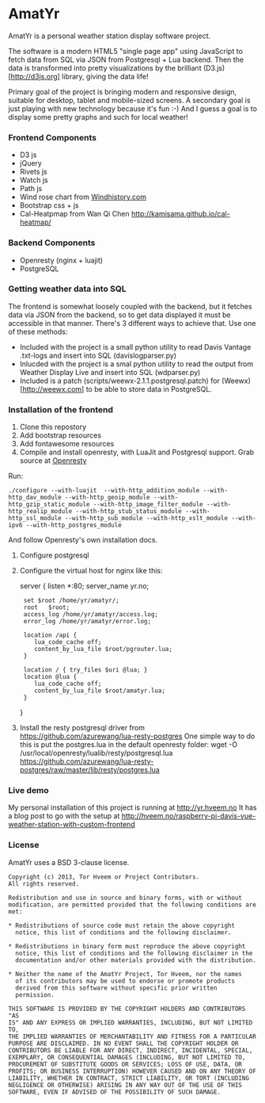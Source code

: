 # AmatYr

AmatYr is a personal weather station display software project.

The software is a modern HTML5 "single page app" using JavaScript to fetch data from SQL via JSON from Postgresql + Lua backend. Then the data is transformed into pretty visualizations by the brilliant (D3.js)[http://d3js.org] library, giving the data life!

Primary goal of the project is bringing modern and responsive design, suitable for desktop, tablet and mobile-sized screens. A secondary goal is just playing with new technology because it's fun :-) And I guess a goal is to display some pretty graphs and such for local weather!

### Frontend Components

-    D3 js
-    jQuery
-    Rivets js
-    Watch js
-    Path js 
-    Wind rose chart from [Windhistory.com](http://windhistory.com/about.html)
-    Bootstrap css + js
-    Cal-Heatpmap from Wan Qi Chen <http://kamisama.github.io/cal-heatmap/>


### Backend Components

-   Openresty (nginx + luajit)
-   PostgreSQL


### Getting weather data into SQL

The frontend is somewhat loosely coupled with the backend, but it fetches data via JSON from the backend, so to get data displayed it must be accessible in that manner. There's 3 different ways to achieve that. Use one of these methods:

-    Included with the project is a small python utility to read Davis Vantage .txt-logs and insert into SQL (davislogparser.py)
-    Inlucded with the project is a smal python utility to read the output from Weather Display Live and insert into SQL (wdparser.py)
-    Included is a patch (scripts/weewx-2.1.1.postgresql.patch) for (Weewx)[http://weewx.com] to be able to store data in PostgreSQL.

### Installation of the frontend

1. Clone this repostory
1. Add bootstrap resources
1. Add fontawesome resources
1. Compile and install openresty, with LuaJit and Postgresql support.
    Grab source at [Openresty](http://openresty.org)

Run:

    ./configure --with-luajit  --with-http_addition_module --with-http_dav_module --with-http_geoip_module --with-http_gzip_static_module --with-http_image_filter_module --with-http_realip_module --with-http_stub_status_module --with-http_ssl_module --with-http_sub_module --with-http_xslt_module --with-ipv6 --with-http_postgres_module

And follow Openresty's own installation docs.

1. Configure postgresql
1. Configure the virtual host for nginx like this:

    server {
        listen	*:80;
        server_name  yr.no;

        set $root /home/yr/amatyr/;
        root   $root;
        access_log /home/yr/amatyr/access.log;
        error_log /home/yr/amatyr/error.log;

        location /api {
           lua_code_cache off;
           content_by_lua_file $root/pgrouter.lua;
        }

        location / { try_files $uri @lua; }
        location @lua {
           lua_code_cache off;
           content_by_lua_file $root/amatyr.lua;
        }
    }

1. Install the resty postgresql driver from <https://github.com/azurewang/lua-resty-postgres>
    One simple way to do this is put the postgres.lua in the default openresty folder:
    wget -O /usr/local/openresty/lualib/resty/postgresql.lua  https://github.com/azurewang/lua-resty-postgres/raw/master/lib/resty/postgres.lua

### Live demo

My personal installation of this project is running at <http://yr.hveem.no>
It has a blog post to go with the setup at <http://hveem.no/raspberry-pi-davis-vue-weather-station-with-custom-frontend>

### License

AmatYr uses a BSD 3-clause license.

    Copyright (c) 2013, Tor Hveem or Project Contributors.
    All rights reserved.

    Redistribution and use in source and binary forms, with or without
    modification, are permitted provided that the following conditions are
    met:

    * Redistributions of source code must retain the above copyright
      notice, this list of conditions and the following disclaimer.

    * Redistributions in binary form must reproduce the above copyright
      notice, this list of conditions and the following disclaimer in the
      documentation and/or other materials provided with the distribution.

    * Neither the name of the AmatYr Project, Tor Hveem, nor the names
      of its contributors may be used to endorse or promote products
      derived from this software without specific prior written
      permission.

    THIS SOFTWARE IS PROVIDED BY THE COPYRIGHT HOLDERS AND CONTRIBUTORS "AS
    IS" AND ANY EXPRESS OR IMPLIED WARRANTIES, INCLUDING, BUT NOT LIMITED TO,
    THE IMPLIED WARRANTIES OF MERCHANTABILITY AND FITNESS FOR A PARTICULAR
    PURPOSE ARE DISCLAIMED. IN NO EVENT SHALL THE COPYRIGHT HOLDER OR
    CONTRIBUTORS BE LIABLE FOR ANY DIRECT, INDIRECT, INCIDENTAL, SPECIAL,
    EXEMPLARY, OR CONSEQUENTIAL DAMAGES (INCLUDING, BUT NOT LIMITED TO,
    PROCUREMENT OF SUBSTITUTE GOODS OR SERVICES; LOSS OF USE, DATA, OR
    PROFITS; OR BUSINESS INTERRUPTION) HOWEVER CAUSED AND ON ANY THEORY OF
    LIABILITY, WHETHER IN CONTRACT, STRICT LIABILITY, OR TORT (INCLUDING
    NEGLIGENCE OR OTHERWISE) ARISING IN ANY WAY OUT OF THE USE OF THIS
    SOFTWARE, EVEN IF ADVISED OF THE POSSIBILITY OF SUCH DAMAGE.

